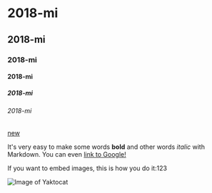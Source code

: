 # 2018-mi

## 2018-mi

###  2018-mi

#### 2018-mi

#####  2018-mi

######  2018-mi

[new](https://github.com/chenhung0853/2018-mi.git)


It's very easy to make some words **bold** and other words *italic* with Markdown. You can even [link to Google!](http://google.com)

If you want to embed images, this is how you do it:123

![Image of Yaktocat](https://octodex.github.com/images/yaktocat.png)
